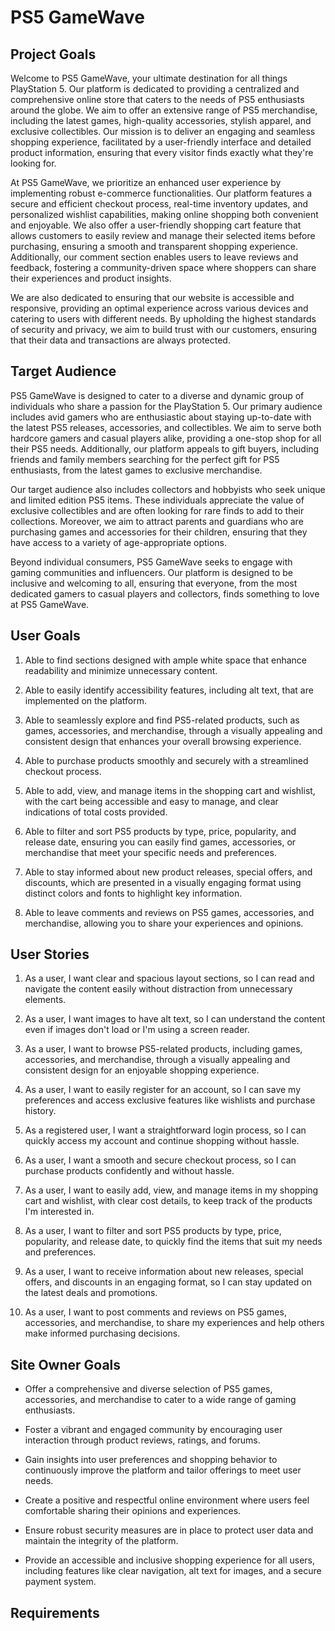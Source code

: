 # PS5 GameWave

## Project Goals

Welcome to PS5 GameWave, your ultimate destination for all things PlayStation 5. Our platform is dedicated to providing a centralized and comprehensive online store that caters to the needs of PS5 enthusiasts around the globe. We aim to offer an extensive range of PS5 merchandise, including the latest games, high-quality accessories, stylish apparel, and exclusive collectibles. Our mission is to deliver an engaging and seamless shopping experience, facilitated by a user-friendly interface and detailed product information, ensuring that every visitor finds exactly what they're looking for.

At PS5 GameWave, we prioritize an enhanced user experience by implementing robust e-commerce functionalities. Our platform features a secure and efficient checkout process, real-time inventory updates, and personalized wishlist capabilities, making online shopping both convenient and enjoyable. We also offer a user-friendly shopping cart feature that allows customers to easily review and manage their selected items before purchasing, ensuring a smooth and transparent shopping experience. Additionally, our comment section enables users to leave reviews and feedback, fostering a community-driven space where shoppers can share their experiences and product insights.

We are also dedicated to ensuring that our website is accessible and responsive, providing an optimal experience across various devices and catering to users with different needs. By upholding the highest standards of security and privacy, we aim to build trust with our customers, ensuring that their data and transactions are always protected.

## Target Audience

PS5 GameWave is designed to cater to a diverse and dynamic group of individuals who share a passion for the PlayStation 5. Our primary audience includes avid gamers who are enthusiastic about staying up-to-date with the latest PS5 releases, accessories, and collectibles. We aim to serve both hardcore gamers and casual players alike, providing a one-stop shop for all their PS5 needs. Additionally, our platform appeals to gift buyers, including friends and family members searching for the perfect gift for PS5 enthusiasts, from the latest games to exclusive merchandise.

Our target audience also includes collectors and hobbyists who seek unique and limited edition PS5 items. These individuals appreciate the value of exclusive collectibles and are often looking for rare finds to add to their collections. Moreover, we aim to attract parents and guardians who are purchasing games and accessories for their children, ensuring that they have access to a variety of age-appropriate options.

Beyond individual consumers, PS5 GameWave seeks to engage with gaming communities and influencers. Our platform is designed to be inclusive and welcoming to all, ensuring that everyone, from the most dedicated gamers to casual players and collectors, finds something to love at PS5 GameWave.

## User Goals

1. Able to find sections designed with ample white space that enhance readability and minimize unnecessary content.

2. Able to easily identify accessibility features, including alt text, that are implemented on the platform.

3. Able to seamlessly explore and find PS5-related products, such as games, accessories, and merchandise, through a visually appealing and consistent design that enhances your overall browsing experience.

4. Able to purchase products smoothly and securely with a streamlined checkout process.

5. Able to add, view, and manage items in the shopping cart and wishlist, with the cart being accessible and easy to manage, and clear indications of total costs provided.

6. Able to filter and sort PS5 products by type, price, popularity, and release date, ensuring you can easily find games, accessories, or merchandise that meet your specific needs and preferences.

7. Able to stay informed about new product releases, special offers, and discounts, which are presented in a visually engaging format using distinct colors and fonts to highlight key information.

8. Able to leave comments and reviews on PS5 games, accessories, and merchandise, allowing you to share your experiences and opinions.

## User Stories

1. As a user, I want clear and spacious layout sections, so I can read and navigate the content easily without distraction from unnecessary elements.

2. As a user, I want images to have alt text, so I can understand the content even if images don't load or I'm using a screen reader.

3. As a user, I want to browse PS5-related products, including games, accessories, and merchandise, through a visually appealing and consistent design for an enjoyable shopping experience.

4. As a user, I want to easily register for an account, so I can save my preferences and access exclusive features like wishlists and purchase history.

5. As a registered user, I want a straightforward login process, so I can quickly access my account and continue shopping without hassle.

6. As a user, I want a smooth and secure checkout process, so I can purchase products confidently and without hassle.

7. As a user, I want to easily add, view, and manage items in my shopping cart and wishlist, with clear cost details, to keep track of the products I'm interested in.

8. As a user, I want to filter and sort PS5 products by type, price, popularity, and release date, to quickly find the items that suit my needs and preferences.

9. As a user, I want to receive information about new releases, special offers, and discounts in an engaging format, so I can stay updated on the latest deals and promotions.

10. As a user, I want to post comments and reviews on PS5 games, accessories, and merchandise, to share my experiences and help others make informed purchasing decisions.

## Site Owner Goals

* Offer a comprehensive and diverse selection of PS5 games, accessories, and merchandise to cater to a wide range of gaming enthusiasts.

* Foster a vibrant and engaged community by encouraging user interaction through product reviews, ratings, and forums.

* Gain insights into user preferences and shopping behavior to continuously improve the platform and tailor offerings to meet user needs.

* Create a positive and respectful online environment where users feel comfortable sharing their opinions and experiences.

* Ensure robust security measures are in place to protect user data and maintain the integrity of the platform.

* Provide an accessible and inclusive shopping experience for all users, including features like clear navigation, alt text for images, and a secure payment system.

## Requirements

